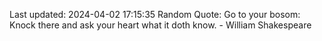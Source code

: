 Last updated: 2024-04-02 17:15:35
Random Quote: Go to your bosom: Knock there and ask your heart what it doth know. - William Shakespeare
